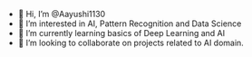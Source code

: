- 👋 Hi, I’m @Aayushi1130
- 👀 I’m interested in AI, Pattern Recognition and Data Science
- 🌱 I’m currently learning basics of Deep Learning and AI
- 💞️ I’m looking to collaborate on projects related to AI domain.

<!---
Aayushi1130/Aayushi1130 is a ✨ special ✨ repository because its `README.md` (this file) appears on your GitHub profile.
You can click the Preview link to take a look at your changes.
--->
